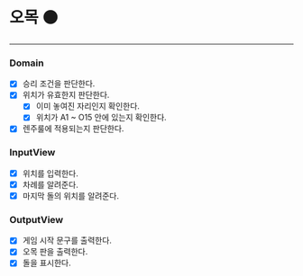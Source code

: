 # 오목 ⚫️

---

### Domain

- [x] 승리 조건을 판단한다.
- [x] 위치가 유효한지 판단한다.
    - [x] 이미 놓여진 자리인지 확인한다.
    - [x] 위치가 A1 ~ O15 안에 있는지 확인한다.
- [x] 렌주룰에 적용되는지 판단한다.

### InputView

- [x] 위치를 입력한다.
- [x] 차례를 알려준다.
- [x] 마지막 돌의 위치를 알려준다.

### OutputView

- [x] 게임 시작 문구를 출력한다.
- [x] 오목 판을 출력한다.
- [x] 돌을 표시한다.
